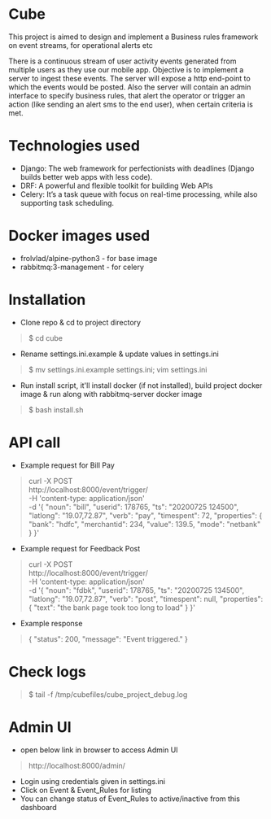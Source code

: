 # Cube
This project is aimed to design and implement a Business rules framework on event streams, for operational alerts etc

There is a continuous stream of user activity events generated from multiple users as they use our mobile app. Objective is to implement a server to ingest these events. The server will expose a http end-point to which the events would be posted. Also the server will contain an admin interface to specify business rules, that alert the operator or trigger an action (like sending an alert sms to the end user), when certain criteria is met.


# Technologies used
- Django: The web framework for perfectionists with deadlines (Django builds better web apps with less code).
- DRF: A powerful and flexible toolkit for building Web APIs
- Celery: It’s a task queue with focus on real-time processing, while also supporting task scheduling.

# Docker images used
- frolvlad/alpine-python3 - for base image
- rabbitmq:3-management - for celery

# Installation
- Clone repo & cd to project directory
> $ cd cube 
- Rename settings.ini.example & update values in settings.ini
> $ mv settings.ini.example settings.ini; vim settings.ini
- Run install script, it'll install docker (if not installed), build project docker image & run along with rabbitmq-server docker image
> $ bash install.sh

# API call
- Example request for Bill Pay
> curl -X POST \
  http://localhost:8000/event/trigger/ \
  -H 'content-type: application/json' \
  -d '{
	"noun": "bill", 
	"userid": 178765, 
	"ts": "20200725 124500", 
	"latlong": "19.07,72.87", 
	"verb": "pay",
	"timespent": 72, 
	"properties": {
		"bank": "hdfc", 
		"merchantid": 234, 
		"value": 139.5, 
		"mode": "netbank"
	}
    }'

- Example request for Feedback Post
> curl -X POST \
  http://localhost:8000/event/trigger/ \
  -H 'content-type: application/json' \
  -d '{
	"noun": "fdbk", 
	"userid": 178765, 
	"ts": "20200725 134500", 
	"latlong": "19.07,72.87", 
	"verb": "post",
	"timespent": null,
	"properties": {
        "text": "the bank page took too long to load"
        }
    }'

- Example response
> {
    "status": 200,
    "message": "Event triggered."
}


# Check logs
> $ tail -f /tmp/cubefiles/cube_project_debug.log

# Admin UI
- open below link in browser to access Admin UI
> http://localhost:8000/admin/
- Login using credentials given in settings.ini
- Click on Event & Event_Rules for listing
- You can change status of Event_Rules to active/inactive from this dashboard 